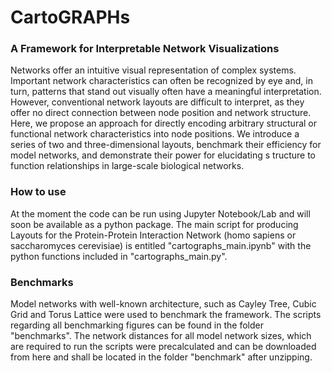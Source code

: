 # CartoGRAPHs
### A Framework for Interpretable Network Visualizations

Networks offer an intuitive visual representation of complex systems. Important network
characteristics can often be recognized by eye and, in turn, patterns that stand out
visually often have a meaningful interpretation. However, conventional network layouts
are difficult to interpret, as they offer no direct connection between node position and
network structure. Here, we propose an approach for directly encoding arbitrary
structural or functional network characteristics into node positions. We introduce a
series of two and three-dimensional layouts, benchmark their efficiency for model
networks, and demonstrate their power for elucidating s tructure to function relationships
in large-scale biological networks.


### **How to use**

At the moment the code can be run using Jupyter Notebook/Lab and will soon be available as a python package. 
The main script for producing Layouts for the Protein-Protein Interaction Network (homo sapiens or saccharomyces cerevisiae) 
is entitled "cartographs_main.ipynb" with the python functions included in "cartographs_main.py". 


### **Benchmarks** 

Model networks with well-known architecture, such as Cayley Tree, Cubic Grid and Torus Lattice were used to benchmark the framework. The scripts regarding all benchmarking figures can be found in the folder "benchmarks". The network distances for all model network sizes, which are required to run the scripts were precalculated and can be downloaded from here and shall be located in the folder "benchmark" after unzipping.  

